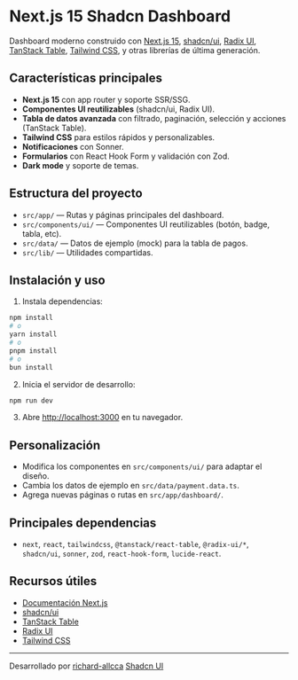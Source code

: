 # Next.js 15 Shadcn Dashboard

Dashboard moderno construido con [Next.js 15](https://nextjs.org/), [shadcn/ui](https://ui.shadcn.com/), [Radix UI](https://www.radix-ui.com/), [TanStack Table](https://tanstack.com/table/), [Tailwind CSS](https://tailwindcss.com/), y otras librerías de última generación.

## Características principales

- **Next.js 15** con app router y soporte SSR/SSG.
- **Componentes UI reutilizables** (shadcn/ui, Radix UI).
- **Tabla de datos avanzada** con filtrado, paginación, selección y acciones (TanStack Table).
- **Tailwind CSS** para estilos rápidos y personalizables.
- **Notificaciones** con Sonner.
- **Formularios** con React Hook Form y validación con Zod.
- **Dark mode** y soporte de temas.

## Estructura del proyecto

- `src/app/` — Rutas y páginas principales del dashboard.
- `src/components/ui/` — Componentes UI reutilizables (botón, badge, tabla, etc).
- `src/data/` — Datos de ejemplo (mock) para la tabla de pagos.
- `src/lib/` — Utilidades compartidas.

## Instalación y uso

1. Instala dependencias:

 ```bash
 npm install
 # o
 yarn install
 # o
 pnpm install
 # o
 bun install
 ```

2. Inicia el servidor de desarrollo:

 ```bash
 npm run dev
 ```

3. Abre [http://localhost:3000](http://localhost:3000) en tu navegador.

## Personalización

- Modifica los componentes en `src/components/ui/` para adaptar el diseño.
- Cambia los datos de ejemplo en `src/data/payment.data.ts`.
- Agrega nuevas páginas o rutas en `src/app/dashboard/`.

## Principales dependencias

- `next`, `react`, `tailwindcss`, `@tanstack/react-table`, `@radix-ui/*`, `shadcn/ui`, `sonner`, `zod`, `react-hook-form`, `lucide-react`.

## Recursos útiles

- [Documentación Next.js](https://nextjs.org/docs)
- [shadcn/ui](https://ui.shadcn.com/docs)
- [TanStack Table](https://tanstack.com/table/latest/docs/guide/column-filtering#filterfns)
- [Radix UI](https://www.radix-ui.com/docs/primitives/overview/introduction)
- [Tailwind CSS](https://tailwindcss.com/docs)

---

Desarrollado por [richard-allcca](https://github.com/richard-allcca)
[Shadcn UI](https://ui.shadcn.com/docs/installation)
